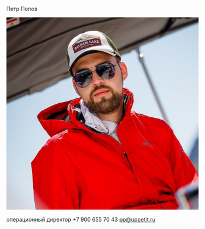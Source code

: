 Петр Попов 

![Фото Петра Попова.jpeg](../%D0%98%D0%B7%D0%BE%D0%B1%D1%80%D0%B0%D0%B6%D0%B5%D0%BD%D0%B8%D1%8F/%D0%A4%D0%BE%D1%82%D0%BE%20%D0%9F%D0%B5%D1%82%D1%80%D0%B0%20%D0%9F%D0%BE%D0%BF%D0%BE%D0%B2%D0%B0.jpeg)

операционный директор 
+7 900 655 70 43
pp@uppetit.ru
